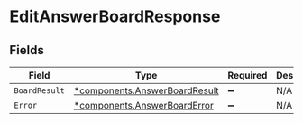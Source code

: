 # EditAnswerBoardResponse


## Fields

| Field                                                                         | Type                                                                          | Required                                                                      | Description                                                                   |
| ----------------------------------------------------------------------------- | ----------------------------------------------------------------------------- | ----------------------------------------------------------------------------- | ----------------------------------------------------------------------------- |
| `BoardResult`                                                                 | [*components.AnswerBoardResult](../../models/components/answerboardresult.md) | :heavy_minus_sign:                                                            | N/A                                                                           |
| `Error`                                                                       | [*components.AnswerBoardError](../../models/components/answerboarderror.md)   | :heavy_minus_sign:                                                            | N/A                                                                           |